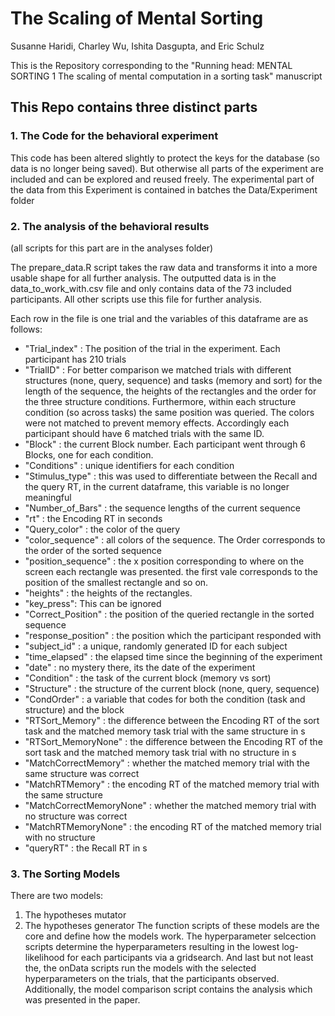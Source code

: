 # The Scaling of Mental Sorting
Susanne Haridi, Charley Wu, Ishita Dasgupta, and Eric Schulz

This is the Repository corresponding to the "Running head: MENTAL SORTING 1
The scaling of mental computation in a sorting task" manuscript

## This Repo contains three distinct parts

### 1. The Code for the behavioral experiment

This code has been altered slightly to protect the keys for the database (so data is no longer being saved). But otherwise all parts of the experiment are included and can be explored and reused freely. 
The experimental part of the data from this Experiment is contained in  batches the Data/Experiment folder

### 2. The analysis of the behavioral results 
(all scripts for this part are in the analyses folder)

The prepare_data.R script takes the raw data and transforms it into a more usable shape for all further analysis. The outputted data is in the data_to_work_with.csv file and only contains data of the 73 included participants. All other scripts use this file for further analysis.

Each row in the file is one trial and the variables of this dataframe are as follows:
* "Trial_index" : The position of the trial in the experiment. Each participant has 210 trials
* "TrialID" : For better comparison we matched trials with different structures (none, query, sequence) and tasks (memory and sort) for the length of the sequence, the heights of the rectangles and the order for the three structure conditions. Furthermore, within each structure condition (so across tasks) the same position was queried. The colors were not matched to prevent memory effects. Accordingly each participant should have 6 matched trials with the same ID.
* "Block" : the current Block number. Each participant went through 6 Blocks, one for each condition.  
* "Conditions" : unique identifiers for each condition
* "Stimulus_type" : this was used to differentiate between the Recall and the query RT, in the current dataframe, this variable is no longer meaningful
* "Number_of_Bars" : the sequence lengths of the current sequence
* "rt" : the Encoding RT in seconds                 
* "Query_color" : the color of the query
* "color_sequence" : all colors of the sequence. The Order corresponds to the order of the sorted sequence
* "position_sequence" : the x position corresponding to where on the screen each rectangle was presented. the first vale corresponds to the position of the smallest rectangle and so on.
* "heights" : the heights of the rectangles.            
* "key_press": This can be ignored
* "Correct_Position" : the position of the queried rectangle in the sorted sequence
* "response_position" : the position which the participant responded with
* "subject_id" : a unique, randomly generated ID for each subject          
* "time_elapsed" : the elapsed time since the beginning of the experiment
* "date" :  no mystery there, its the date of the experiment                
* "Condition" : the task of the current block (memory vs sort)
* "Structure" : the structure of the current block (none, query, sequence)
* "CondOrder" : a variable that codes for both the condition (task and structure) and the block
* "RTSort_Memory" : the difference between the Encoding RT of the sort task and the matched memory task trial with the same structure in s        
* "RTSort_MemoryNone" : the difference between the Encoding RT of the sort task and the matched memory task trial with no structure in s 
* "MatchCorrectMemory" : whether the matched memory trial with the same structure was correct
* "MatchRTMemory" : the encoding RT of the matched memory trial with the same structure
* "MatchCorrectMemoryNone" : whether the matched memory trial with no structure was correct
* "MatchRTMemoryNone" : the encoding RT of the matched memory trial with no structure
* "queryRT" : the Recall RT in s

### 3. The Sorting Models


There are two models:
1. The hypotheses mutator
2. The hypotheses generator
The function scripts of these models are the core and define how the models work.  The hyperparameter selcection scripts determine the hyperparameters resulting in the lowest log-likelihood for each participants via a gridsearch. And last but not least the, the onData scripts run the models with the selected hyperparameters on the trials, that the participants observed.
Additionally, the model comparison script contains the analysis which was presented in the paper.